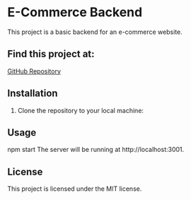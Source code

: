 # E-Commerce Backend

This project is a basic backend for an e-commerce website.

## Find this project at:
[GitHub Repository](https://github.com/LeeAmick/ecommerce-backend)

## Installation

1. Clone the repository to your local machine:

## Usage 
npm start
The server will be running at http://localhost:3001.

## License
This project is licensed under the MIT license.